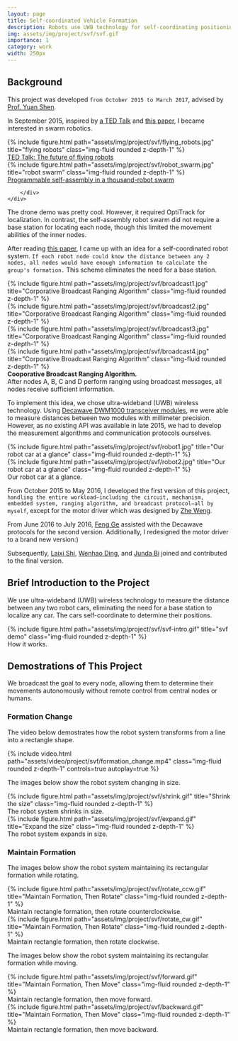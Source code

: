 ```yaml
---
layout: page
title: Self-coordinated Vehicle Formation
description: Robots use UWB technology for self-coordinating positioning.
img: assets/img/project/svf/svf.gif
importance: 1
category: work
width: 250px
---
```


## Background
This project was developed `from October 2015 to March 2017`, advised by [Prof. Yuan Shen](http://oa.ee.tsinghua.edu.cn/~shenyuan/). 

In September 2015, inspired by [a TED Talk](https://www.ted.com/talks/vijay_kumar_the_future_of_flying_robots) and [this paper](https://www.science.org/doi/abs/10.1126/science.1254295), I became interested in swarm robotics.

<div class="row">
    <div class="col-sm mt-3 mt-md-0">
        {% include figure.html path="assets/img/project/svf/flying_robots.jpg" title="flying robots" class="img-fluid rounded z-depth-1" %}
        <div class="caption">
            <a href="https://www.ted.com/talks/vijay_kumar_the_future_of_flying_robots">TED Talk: The future of flying robots</a>
        </div>
    </div>
    <div class="col-sm mt-3 mt-md-0">
        {% include figure.html path="assets/img/project/svf/robot_swarm.jpg" title="robot swarm" class="img-fluid rounded z-depth-1" %}
        <div class="caption">
            <a href="https://seas.harvard.edu/news/2014/08/self-organizing-thousand-robot-swarm?utm_source=youtube&utm_medium=social&utm_campaign=harvard-youtube">Programmable self-assembly in a thousand-robot swarm</a>

        </div>
    </div>
</div>

The drone demo was pretty cool. However, it required OptiTrack for localization. In contrast, the self-assembly robot swarm did not require a base station for locating each node, though this limited the movement abilities of the inner nodes.

After reading [this paper](https://arxiv.org/pdf/1006.0890.pdf), I came up with an idea for a self-coordinated robot system. `If each robot node could know the distance between any 2 nodes, all nodes would have enough information to calculate the group's formation.` This scheme eliminates the need for a base station.

<div class="row">
    <div class="col-sm mt-3 mt-md-0">
        {% include figure.html path="assets/img/project/svf/broadcast1.jpg" title="Corporative Broadcast Ranging Algorithm" class="img-fluid rounded z-depth-1" %}
    </div>
    <div class="col-sm mt-3 mt-md-0">
        {% include figure.html path="assets/img/project/svf/broadcast2.jpg" title="Corporative Broadcast Ranging Algorithm" class="img-fluid rounded z-depth-1" %}
    </div>
        <div class="col-sm mt-3 mt-md-0">
        {% include figure.html path="assets/img/project/svf/broadcast3.jpg" title="Corporative Broadcast Ranging Algorithm" class="img-fluid rounded z-depth-1" %}
    </div>
        <div class="col-sm mt-3 mt-md-0">
        {% include figure.html path="assets/img/project/svf/broadcast4.jpg" title="Corporative Broadcast Ranging Algorithm" class="img-fluid rounded z-depth-1" %}
    </div>
</div>

<div class="caption">
    <strong>Cooporative Broadcast Ranging Algorithm.</strong>
    <br/>
    After nodes A, B, C and D perform ranging using broadcast messages, all nodes receive sufficient information.
</div>

To implement this idea, we chose ultra-wideband (UWB) wireless technology. Using [Decawave DWM1000 transceiver modules](https://www.qorvo.com/products/p/DWM1000), we were able to measure distances between two modules with millimeter precision. However, as no existing API was available in late 2015, we had to develop the measurement algorithms and communication protocols ourselves.

<div class="row">
    <div class="col-sm mt-3 mt-md-0">
        {% include figure.html path="assets/img/project/svf/robot1.jpg" title="Our robot car at a glance" class="img-fluid rounded z-depth-1" %}
    </div>
    <div class="col-sm mt-3 mt-md-0">
        {% include figure.html path="assets/img/project/svf/robot2.jpg" title="Our robot car at a glance" class="img-fluid rounded z-depth-1" %}
    </div>
</div>

<div class="caption">
    Our robot car at a glance.
</div>

From October 2015 to May 2016, I developed the first version of this project, `handling the entire workload—including the circuit, mechanism, embedded system, ranging algorithm, and broadcast protocol—all by myself`, except for the motor driver which was designed by [Zhe Weng](https://github.com/wengzhe).

From June 2016 to July 2016, [Feng Ge](https://ieeexplore.ieee.org/author/37086689078) assisted with the Decawave protocols for the second version. Additionally, I redesigned the motor driver to a brand new version:)

Subsequently, [Laixi Shi](https://laixishi.github.io/), [Wenhao Ding](https://wenhao.pub/), and [Junda Bi](https://junda.bi/) joined and contributed to the final version.

## Brief Introduction to the Project
We use ultra-wideband (UWB) wireless technology to measure the distance between any two robot cars, eliminating the need for a base station to localize any car. The cars self-coordinate to determine their positions.

<div class="row">
    <div class="col-sm mt-3 mt-md-0">
        {% include figure.html path="assets/img/project/svf/svf-intro.gif" title="svf demo" class="img-fluid rounded z-depth-1" %}
        <div class="caption">
            How it works.
        </div>
    </div>
</div>

## Demostrations of This Project
We broadcast the goal to every node, allowing them to determine their movements autonomously without remote control from central nodes or humans.
### Formation Change
The video below demostrates how the robot system transforms from a line into a rectangle shape.
<div class="row mt-3">
    <div class="col-sm mt-3 mt-md-0">
        {% include video.html path="assets/video/project/svf/formation_change.mp4" class="img-fluid rounded z-depth-1" controls=true autoplay=true %}
    </div>
</div>

The images below show the robot system changing in size.
<div class="row">
    <div class="col-sm mt-3 mt-md-0">
        {% include figure.html path="assets/img/project/svf/shrink.gif" title="Shrink the size" class="img-fluid rounded z-depth-1" %}
        <div class="caption">
            The robot system shrinks in size.
        </div>
    </div>
    <div class="col-sm mt-3 mt-md-0">
        {% include figure.html path="assets/img/project/svf/expand.gif" title="Expand the size" class="img-fluid rounded z-depth-1" %}
        <div class="caption">
            The robot system expands in size.
        </div>
    </div>
</div>

### Maintain Formation
The images below show the robot system maintaining its rectangular formation while rotating.
<div class="row">
    <div class="col-sm mt-3 mt-md-0">
        {% include figure.html path="assets/img/project/svf/rotate_ccw.gif" title="Maintain Formation, Then Rotate" class="img-fluid rounded z-depth-1" %}
        <div class="caption">
            Maintain rectangle formation, then rotate counterclockwise.
        </div>
    </div>
    <div class="col-sm mt-3 mt-md-0">
        {% include figure.html path="assets/img/project/svf/rotate_cw.gif" title="Maintain Formation, Then Rotate" class="img-fluid rounded z-depth-1" %}
        <div class="caption">
            Maintain rectangle formation, then rotate clockwise.
        </div>
    </div>
</div>

The images below show the robot system maintaining its rectangular formation while moving.
<div class="row">
    <div class="col-sm mt-3 mt-md-0">
        {% include figure.html path="assets/img/project/svf/forward.gif" title="Maintain Formation, Then Move" class="img-fluid rounded z-depth-1" %}
        <div class="caption">
            Maintain rectangle formation, then move forward.
        </div>
    </div>
    <div class="col-sm mt-3 mt-md-0">
        {% include figure.html path="assets/img/project/svf/backward.gif" title="Maintain Formation, Then Move" class="img-fluid rounded z-depth-1" %}
        <div class="caption">
            Maintain rectangle formation, then move backward.
        </div>
    </div>
</div>